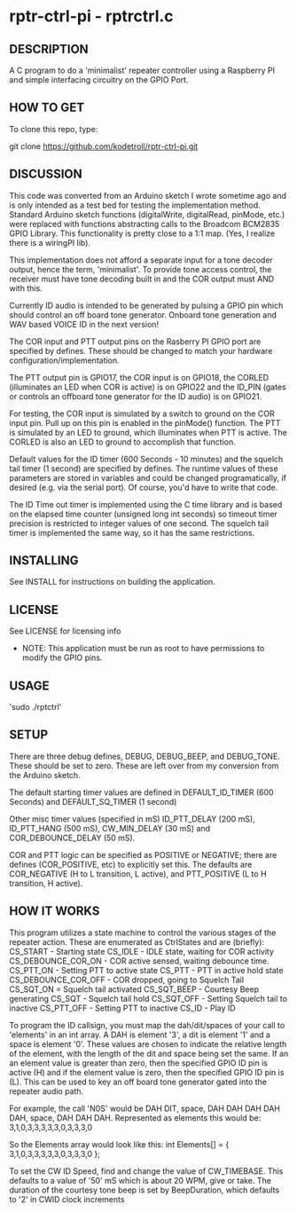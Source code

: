 rptr-ctrl-pi - rptrctrl.c
=========================

DESCRIPTION
-----------
A C program to do a 'minimalist' repeater controller using a 
Raspberry PI and simple interfacing circuitry on the GPIO Port.

HOW TO GET
----------

To clone this repo, type:

git clone https://github.com/kodetroll/rptr-ctrl-pi.git

DISCUSSION
----------
This code was converted from an Arduino sketch I wrote sometime
ago and is only intended as a test bed for testing the implementation
method. Standard Arduino sketch functions (digitalWrite, digitalRead, 
pinMode, etc.) were replaced with functions abstracting calls to the
Broadcom BCM2835 GPIO Library. This functionality is pretty close to 
a 1:1 map. (Yes, I realize there is a wiringPI lib).

This implementation does not afford a separate input for a
tone decoder output, hence the term, 'minimalist'. To provide
tone access control, the receiver must have tone decoding
built in and the COR output must AND with this.

Currently ID audio is intended to be generated by pulsing a
GPIO pin which should control an off board tone generator.
Onboard tone generation and WAV based VOICE ID in the next version!

The COR input and PTT output pins on the Rasberry PI GPIO port
are specified by defines. These should be changed to match your
hardware configuration/implementation.

The PTT output pin is GPIO17, the COR input is on GPIO18, the
CORLED (illuminates an LED when COR is active) is on GPIO22 and
the ID_PIN (gates or controls an offboard tone generator for
the ID audio) is on GPIO21.

For testing, the COR input is simulated by a switch to ground 
on the COR input pin. Pull up on this pin is enabled in the
pinMode() function. The PTT is simulated by an LED to ground,
which illuminates when PTT is active. The CORLED is also an LED
to ground to accomplish that function.

Default values for the ID timer (600 Seconds - 10 minutes) and
the squelch tail timer (1 second) are specified by defines.
The runtime values of these parameters are stored in variables
and could be changed programatically, if desired (e.g. via the
serial port). Of course, you'd have to write that code.

The ID Time out timer is implemented using the C time library and
is based on the elapsed time counter (unsigned long int seconds)
so timeout timer precision is restricted to integer values of
one second. The squelch tail timer is implemented the same way,
so it has the same restrictions.

INSTALLING
----------
See INSTALL for instructions on building the application.

LICENSE
-------
See LICENSE for licensing info

 * NOTE: This application must be run as root to have permissions to
   modify the GPIO pins.

USAGE 
-----

'sudo ./rptctrl'

SETUP
-----

There are three debug defines, DEBUG, DEBUG_BEEP, and DEBUG_TONE.
These should be set to zero. These are left over from my conversion 
from the Arduino sketch.

The default starting timer values are defined in DEFAULT_ID_TIMER 
(600 Seconds) and DEFAULT_SQ_TIMER (1 second)

Other misc timer values (specified in mS) ID_PTT_DELAY (200 mS),
ID_PTT_HANG (500 mS), CW_MIN_DELAY (30 mS) and COR_DEBOUNCE_DELAY
(50 mS).

COR and PTT logic can be specified as POSITIVE or NEGATIVE; there
are defines (COR_POSITIVE, etc) to explicitly set this. The 
defaults are COR_NEGATIVE (H to L transition, L active), and 
PTT_POSITIVE (L to H transition, H active).

HOW IT WORKS
------------
This program utilizes a state machine to control the various stages
of the repeater action. These are enumerated as CtrlStates and are
(briefly):
  CS_START - Starting state
  CS_IDLE - IDLE state, waiting for COR activity
  CS_DEBOUNCE_COR_ON - COR active sensed, waiting debounce time.
  CS_PTT_ON - Setting PTT to active state
  CS_PTT - PTT in active hold state 
  CS_DEBOUNCE_COR_OFF - COR dropped, going to Squelch Tail
  CS_SQT_ON = Squelch tail activated
  CS_SQT_BEEP - Courtesy Beep generating
  CS_SQT - Squelch tail hold
  CS_SQT_OFF - Setting Squelch tail to inactive
  CS_PTT_OFF - Setting PTT to inactive
  CS_ID - Play ID

To program the ID callsign, you must map the dah/dit/spaces of your call
to 'elements' in an int array. A DAH is element '3', a dit is element
'1' and a space is element '0'. These values are chosen to indicate the
relative length of the element, with the length of the dit and space
being set the same. If an an element value is greater than zero, then
the specified GPIO ID pin is active (H) and if the element value is zero, 
then the specified GPIO ID pin is (L). This can be used to key an off
board tone generator gated into the repeater audio path. 

For example, the call 'N0S' would be DAH DIT, space, DAH DAH DAH DAH DAH, 
space, DAH DAH DAH. Represented as elements this would be:
3,1,0,3,3,3,3,3,0,3,3,3,0

So the Elements array would look like this:
int Elements[] = {
  3,1,0,3,3,3,3,3,0,3,3,3,0
};

To set the CW ID Speed, find and change the value of CW_TIMEBASE. This 
defaults to a value of '50' mS which is about 20 WPM, give or take.
The duration of the courtesy tone beep is set by BeepDuration, which 
defaults to '2' in CWID clock increments

